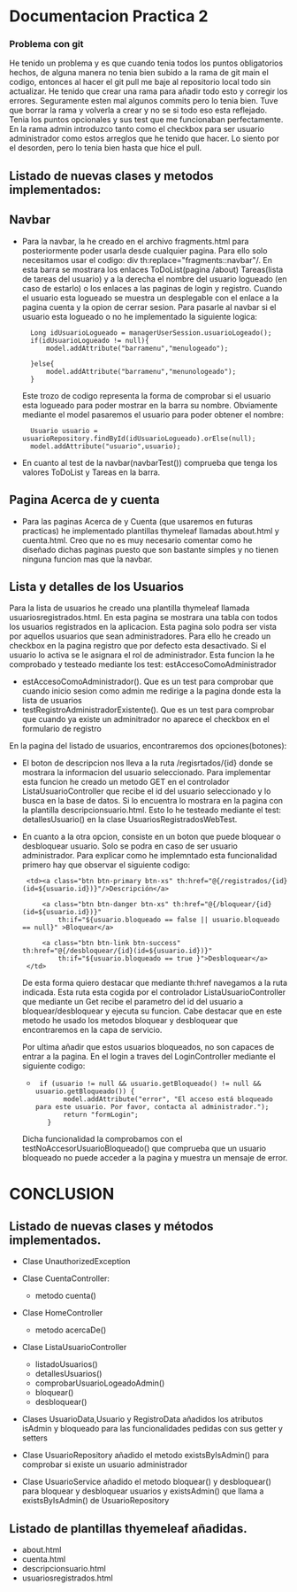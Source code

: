 # Documentacion Practica 2
### Problema con git 
He tenido un problema y es que cuando tenia todos los puntos obligatorios hechos, de alguna manera no tenia bien subido a la rama de git 
main el codigo, entonces al hacer el git pull me baje al repositorio local todo sin actualizar. He tenido que crear una rama para añadir 
todo esto y corregir los errores. Seguramente esten mal algunos commits pero lo tenia bien. Tuve que borrar la rama y volverla a crear 
y no se si todo eso esta reflejado. Tenia los puntos opcionales y sus test que me funcionaban perfectamente. En la rama admin introduzco 
tanto como el checkbox para ser usuario administrador como estos arreglos que he tenido que hacer. Lo siento por el desorden, pero lo 
tenia bien hasta que hice el pull.
## Listado de nuevas clases y metodos implementados: 
## Navbar
- Para la navbar, la he creado en el archivo fragments.html para posteriormente poder usarla
desde cualquier pagina. Para ello solo necesitamos usar el codigo: div th:replace="fragments::navbar"/. En esta barra se mostrara 
los enlaces ToDoList(pagina /about) Tareas(lista de tareas del usuario) y a la derecha el nombre del usuario logueado (en caso de estarlo) o los enlaces a las paginas de login y registro. 
Cuando el usuario esta logueado se muestra un desplegable con el enlace a la pagina cuenta y la opion de cerrar sesion. Para pasarle al navbar si el usuario esta logueado o no he implementado 
la siguiente logica:
  
        Long idUsuarioLogueado = managerUserSession.usuarioLogeado();
        if(idUsuarioLogueado != null){
            model.addAttribute("barramenu","menulogeado");

        }else{
            model.addAttribute("barramenu","menunologeado");
        }
    Este trozo de codigo representa la forma de comprobar si el usuario esta logueado para poder mostrar en la barra su nombre. Obviamente mediante el model pasaremos el usuario para poder obtener el nombre:
        
        Usuario usuario = usuarioRepository.findById(idUsuarioLogueado).orElse(null);
        model.addAttribute("usuario",usuario);
- En cuanto al test de la navbar(navbarTest()) comprueba que tenga los valores ToDoList y Tareas en la barra.
## Pagina Acerca de y cuenta
- Para las paginas Acerca de y Cuenta (que usaremos en futuras practicas) he implementado plantillas thymeleaf llamadas about.html y cuenta.html. Creo que no es muy necesario comentar como he diseñado dichas paginas
puesto que son bastante simples y no tienen ninguna funcion mas que la navbar.
## Lista y detalles de los Usuarios 
  Para la lista de usuarios he creado una plantilla thymeleaf llamada usuariosregistrados.html. En esta pagina se mostrara una tabla con todos los usuarios registrados en la aplicacion. Esta pagina solo podra ser vista por
aquellos usuarios que sean administradores. Para ello he creado un checkbox en la pagina registro que por defecto esta desactivado. Si el usuario lo activa se le asignara el rol de administrador. Esta funcion la he comprobado y testeado
 mediante los test: estAccesoComoAdministrador
  - estAccesoComoAdministrador(). Que es un test para comprobar que cuando inicio sesion como admin me redirige a la pagina donde esta la lista de usuarios
  - testRegistroAdministradorExistente(). Que es un test para comprobar que cuando ya existe un adminitrador no aparece el checkbox en el formulario de registro

  En la pagina del listado de usuarios, encontraremos dos opciones(botones): 
   - El boton de descripcion nos lleva a la ruta /regisrtados/{id} donde se mostrara la informacion del usuario seleccionado. Para implementar esta funcion he creado un metodo GET en el
  controlador ListaUsuarioController que recibe el id del usuario seleccionado y lo busca en la base de datos. Si lo encuentra lo mostrara en la pagina con la plantilla descripcionsuario.html. Esto lo he testeado mediante el test: detallesUsuario() en la clase UsuariosRegistradosWebTest.
  
   - En cuanto a la otra opcion, consiste en un boton que puede bloquear o desbloquear usuario. Solo se podra en caso de ser usuario administrador. Para explicar como he implemntado esta funcionalidad primero hay que observar el siguiente codigo:
           
          <td><a class="btn btn-primary btn-xs" th:href="@{/registrados/{id}(id=${usuario.id})}"/>Descripción</a>

              <a class="btn btn-danger btn-xs" th:href="@{/bloquear/{id}(id=${usuario.id})}"
                  th:if="${usuario.bloqueado == false || usuario.bloqueado == null}" >Bloquear</a>

              <a class="btn btn-link btn-success" th:href="@{/desbloquear/{id}(id=${usuario.id})}"
                  th:if="${usuario.bloqueado == true }">Desbloquear</a>
          </td>
     De esta forma quiero destacar que mediante th:href navegamos a la ruta indicada. Esta ruta esta cogida por el controlador ListaUsuarioController que mediante un Get recibe el parametro del id del usuario a bloquear/desbloquear y ejecuta su funcion. Cabe destacar que en este metodo he usado los metodos bloquear y desbloquear que encontraremos en la capa de servicio. 

     Por ultima añadir que estos usuarios bloqueados, no son capaces de entrar a la pagina. En el login a traves del LoginController mediante el siguiente codigo:
            
     -      if (usuario != null && usuario.getBloqueado() != null && usuario.getBloqueado()) {
                  model.addAttribute("error", "El acceso está bloqueado para este usuario. Por favor, contacta al administrador.");
                  return "formLogin";
              }
   
     Dicha funcionalidad la comprobamos con el testNoAccesorUsuarioBloqueado() que comprueba que un usuario bloqueado no puede acceder a la pagina y muestra un mensaje de error.
# CONCLUSION
## Listado de nuevas clases y métodos implementados.
- Clase UnauthorizedException
- Clase CuentaController:
  - metodo cuenta() 
- Clase HomeController
  - metodo acercaDe() 
- Clase ListaUsuarioController
  - listadoUsuarios()
  - detallesUsuarios()
  - comprobarUsuarioLogeadoAdmin()
  - bloquear()
  - desbloquear()

- Clases UsuarioData,Usuario y RegistroData añadidos los atributos isAdmin y bloqueado para las funcionalidades pedidas con sus getter y setters
- Clase UsuarioRepository añadido el metodo existsByIsAdmin() para comprobar si existe un usuario administrador
- Clase UsuarioService añadido el metodo bloquear() y desbloquear() para bloquear y desbloquear usuarios y existsAdmin() que llama a existsByIsAdmin() de UsuarioRepository
## Listado de plantillas thyemeleaf añadidas.
- about.html
- cuenta.html
- descripcionsuario.html
- usuariosregistrados.html



    